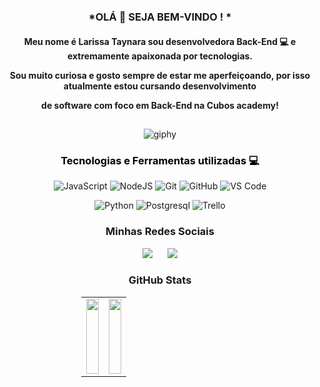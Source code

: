 <div  align="center"> 

### *OLÁ 👋 SEJA BEM-VINDO ! *

<h4 align="center">

Meu nome é Larissa Taynara sou desenvolvedora Back-End 💻 e extremamente apaixonada por tecnologias. 

Sou muito curiosa e gosto sempre de estar me aperfeiçoando, por isso atualmente estou cursando desenvolvimento 

de software com foco em Back-End na Cubos academy! 

##       
![giphy](https://github.com/Larissa-taynara/Larissa-taynara/assets/138536327/ae638fc6-0150-42d8-8528-b2bd27310475)

<h3 align="center"><span style="color:black">Tecnologias e Ferramentas utilizadas 💻 </h1>

  ![JavaScript](https://img.shields.io/badge/javascript-%23323330.svg?style=for-the-badge&logo=javascript&logoColor=%23F7DF1E)
  ![NodeJS](https://img.shields.io/badge/node.js-6DA55F?style=for-the-badge&logo=node.js&logoColor=white)
  ![Git](https://img.shields.io/badge/git-%23F05033.svg?style=for-the-badge&logo=git&logoColor=white)
![GitHub](https://img.shields.io/badge/github-%23121011.svg?style=for-the-badge&logo=github&logoColor=white)
![VS Code](https://img.shields.io/badge/VS%20Code-0078d7.svg?style=for-the-badge&logo=visual-studio-code&logoColor=white)

![Python](https://img.shields.io/badge/Python-14354C?style=for-the-badge&logo=python&logoColor=white)
![Postgresql](https://img.shields.io/badge/PostgreSQL-316192?style=for-the-badge&logo=postgresql&logoColor=white)
![Trello](https://img.shields.io/badge/Trello-0052CC?style=for-the-badge&logo=trello&logoColor=white)
          
  

<h3 align="center">Minhas Redes Sociais</h3>
<div style="text-align: center;">
  <a href="mailto:larissatanara.batista@gmail.com" style="display: inline-block; margin: 0 10px;">
    <img src="https://img.shields.io/badge/-Gmail-%23333?style=for-the-badge&logo=gmail&logoColor=red" target="_blank">
  </a>
  <a href="https://www.linkedin.com/in/larissa-taynara-b-1a759b65" style="display: inline-block; margin: 0 10px;">
    <img src="https://img.shields.io/badge/-LinkedIn-%230077B5?style=for-the-badge&logo=linkedin&logoColor=white" target="_blank">
  </a>
</div>
  

### GitHub Stats
<div style="width: 50%;">
  <table width="100%" cellspacing="0" cellpadding="0" border="0">
    <tr>
      <td width="50%" align="center">
        <a href="https://github.com/Larissa-taynara">
          <img height="120em" src="https://github-readme-stats.vercel.app/api/top-langs/?username=larissa-taynara&layout=compact&langs_count=7&theme=dracula" style="width: 100%;">
        </a>
      </td>
      <td width="50%" align="center">
        <a href="https://github.com/Larissa-taynara">
          <img height="120em" src="https://github-readme-stats.vercel.app/api?username=larissa-taynara&show_icons=true&theme=dracula&include_all_commits=true&count_private=true" style="width: 100%;">
        </a>
      </td>
    </tr>
  </table>
</div>

